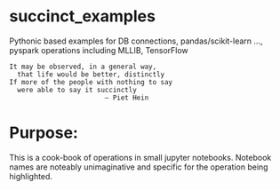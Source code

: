 # succinct_examples
Pythonic based examples for DB connections, pandas/scikit-learn ..., pyspark operations including MLLIB, TensorFlow

    It may be observed, in a general way,
      that life would be better, distinctly
    If more of the people with nothing to say
      were able to say it succinctly
                            — Piet Hein
                            
# Purpose:
This is a cook-book of operations in small jupyter notebooks.  Notebook names are noteably unimaginative and specific for the operation being highlighted.  
